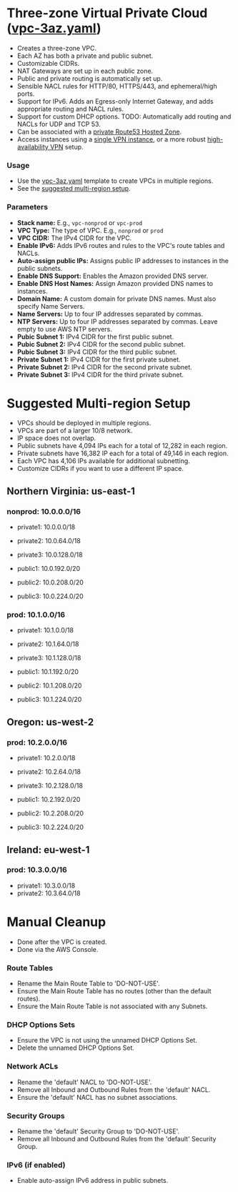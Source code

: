 # Three-zone Virtual Private Cloud ([vpc-3az.yaml](../vpc-3az.yaml))
* Creates a three-zone VPC.
* Each AZ has both a private and public subnet.
* Customizable CIDRs.
* NAT Gateways are set up in each public zone.
* Public and private routing is automatically set up.
* Sensible NACL rules for HTTP/80, HTTPS/443, and ephemeral/high ports.
* Support for IPv6. Adds an Egress-only Internet Gateway, and adds appropriate routing and NACL rules.
* Support for custom DHCP options. TODO: Automatically add routing and NACLs for UDP and TCP 53.
* Can be associated with a [private Route53 Hosted Zone](private-zone.md).
* Access instances using a [single VPN instance](vpn-instance.md), or a more robust [high-availability VPN](vpn-ha.md) setup.

### Usage
* Use the [vpc-3az.yaml](../vpc-3az.yaml) template to create VPCs in multiple regions.
* See the [suggested multi-region setup](#suggested-multi-region-setup).

### Parameters
* **Stack name:** E.g., `vpc-nonprod` or `vpc-prod`
* **VPC Type:** The type of VPC. E.g., `nonprod` or `prod`
* **VPC CIDR:** The IPv4 CIDR for the VPC.
* **Enable IPv6:** Adds IPv6 routes and rules to the VPC's route tables and NACLs.
* **Auto-assign public IPs:** Assigns public IP addresses to instances in the public subnets.
* **Enable DNS Support:** Enables the Amazon provided DNS server.
* **Enable DNS Host Names:** Assign Amazon provided DNS names to instances.
* **Domain Name:** A custom domain for private DNS names. Must also specify Name Servers.
* **Name Servers:** Up to four IP addresses separated by commas.
* **NTP Servers:** Up to four IP addresses separated by commas. Leave empty to use AWS NTP servers.
* **Pubic Subnet 1:** IPv4 CIDR for the first public subnet.
* **Pubic Subnet 2:** IPv4 CIDR for the second public subnet.
* **Pubic Subnet 3:** IPv4 CIDR for the third public subnet.
* **Private Subnet 1:** IPv4 CIDR for the first private subnet.
* **Private Subnet 2:** IPv4 CIDR for the second private subnet.
* **Private Subnet 3:** IPv4 CIDR for the third private subnet.

# Suggested Multi-region Setup
* VPCs should be deployed in multiple regions.
* VPCs are part of a larger 10/8 network.
* IP space does not overlap.
* Public subnets have 4,094 IPs each for a total of 12,282 in each region.
* Private subnets have 16,382 IP each for a total of 49,146 in each region.
* Each VPC has 4,106 IPs available for additional subnetting.
* Customize CIDRs if you want to use a different IP space.

## Northern Virginia: us-east-1
### nonprod: 10.0.0.0/16
* private1: 10.0.0.0/18
* private2: 10.0.64.0/18
* private3: 10.0.128.0/18


* public1: 10.0.192.0/20
* public2: 10.0.208.0/20
* public3: 10.0.224.0/20

### prod: 10.1.0.0/16
* private1: 10.1.0.0/18
* private2: 10.1.64.0/18
* private3: 10.1.128.0/18


* public1: 10.1.192.0/20
* public2: 10.1.208.0/20
* public3: 10.1.224.0/20

## Oregon: us-west-2
### prod: 10.2.0.0/16
* private1: 10.2.0.0/18
* private2: 10.2.64.0/18
* private3: 10.2.128.0/18


* public1: 10.2.192.0/20
* public2: 10.2.208.0/20
* public3: 10.2.224.0/20

## Ireland: eu-west-1
### prod: 10.3.0.0/16
* private1: 10.3.0.0/18
* private2: 10.3.64.0/18

# Manual Cleanup
* Done after the VPC is created.
* Done via the AWS Console.

### Route Tables
* Rename the Main Route Table to 'DO-NOT-USE'.
* Ensure the Main Route Table has no routes (other than the default routes).
* Ensure the Main Route Table is not associated with any Subnets.

### DHCP Options Sets
* Ensure the VPC is not using the unnamed DHCP Options Set.
* Delete the unnamed DHCP Options Set.

### Network ACLs
* Rename the 'default' NACL to 'DO-NOT-USE'.
* Remove all Inbound and Outbound Rules from the 'default' NACL.
* Ensure the 'default' NACL has no subnet associations.

### Security Groups
* Rename the 'default' Security Group to 'DO-NOT-USE'.
* Remove all Inbound and Outbound Rules from the 'default' Security Group.

### IPv6 (if enabled)
* Enable auto-assign IPv6 address in public subnets.
